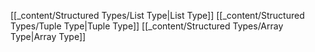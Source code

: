 [[_content/Structured Types/List Type|List Type]]
[[_content/Structured Types/Tuple Type|Tuple Type]]
[[_content/Structured Types/Array Type|Array Type]]